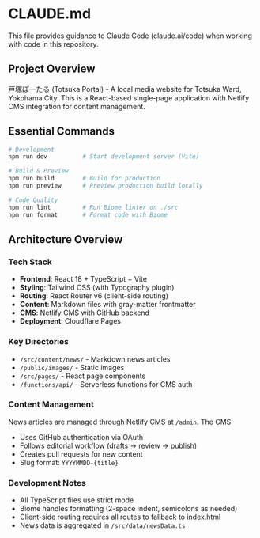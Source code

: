 # CLAUDE.md

This file provides guidance to Claude Code (claude.ai/code) when working with code in this repository.

## Project Overview

戸塚ぽーたる (Totsuka Portal) - A local media website for Totsuka Ward, Yokohama City. This is a React-based single-page application with Netlify CMS integration for content management.

## Essential Commands

```bash
# Development
npm run dev          # Start development server (Vite)

# Build & Preview
npm run build        # Build for production
npm run preview      # Preview production build locally

# Code Quality
npm run lint         # Run Biome linter on ./src
npm run format       # Format code with Biome
```

## Architecture Overview

### Tech Stack
- **Frontend**: React 18 + TypeScript + Vite
- **Styling**: Tailwind CSS (with Typography plugin)
- **Routing**: React Router v6 (client-side routing)
- **Content**: Markdown files with gray-matter frontmatter
- **CMS**: Netlify CMS with GitHub backend
- **Deployment**: Cloudflare Pages

### Key Directories
- `/src/content/news/` - Markdown news articles
- `/public/images/` - Static images
- `/src/pages/` - React page components
- `/functions/api/` - Serverless functions for CMS auth

### Content Management
News articles are managed through Netlify CMS at `/admin`. The CMS:
- Uses GitHub authentication via OAuth
- Follows editorial workflow (drafts → review → publish)
- Creates pull requests for new content
- Slug format: `YYYYMMDD-{title}`

### Development Notes
- All TypeScript files use strict mode
- Biome handles formatting (2-space indent, semicolons as needed)
- Client-side routing requires all routes to fallback to index.html
- News data is aggregated in `/src/data/newsData.ts`